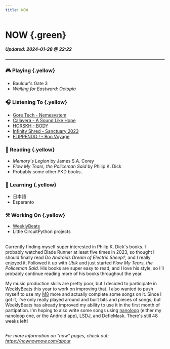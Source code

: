 ```yaml
---
title: NOW
---
```


# NOW {.green}

##### Updated: 2024-01-28 @ 22:22

---

### 🎮 Playing {.yellow}
- Bauldur's Gate 3
- _Waiting for Eastward: Octopia_

### 🎧 Listening To {.yellow}
- [Gore Tech - Nemesystem](https://gore-tech.bandcamp.com/album/nemesystem)
- [Calavera - A Sound Like Hope](https://calaveralovesyou.bandcamp.com/track/a-sound-like-hope)
- [HORSKH - BODY](https://horskh.bandcamp.com/album/body-2)
- [Infinity Shred - Sanctuary 2023](https://infinityshred.bandcamp.com/album/sanctuary-2023)
- [FLIPPENDO ! - Bon Voyage](https://flippendo.bandcamp.com/album/bon-voyage)

### 📖 Reading {.yellow}
- _Memory's Legion_ by James S.A. Corey
- _Flow My Tears, the Policeman Said_ by Philip K. Dick
- Probably some other PKD books..

### 📓 Learning {.yellow}
- 日本語
- Esperanto

### ⚒️  Working On {.yellow}
- [WeeklyBeats](https://weeklybeats.com/mukti)
- Little CircuitPython projects

\
Currently finding myself super interested in Philip K. Dick's books. I probably watched Blade Runner at least five times in 2023, so thought I should finally read _Do Androids Dream of Electric Sheep?_, and I really enjoyed it. Followed it up with _Ubik_ and just started _Flow My Tears, the Policeman Said_. His books are super easy to read, and I love his style, so I'll probably continue reading more of his books throughout the year.

My music production skills are pretty poor, but I decided to participate in [WeeklyBeats](https://weeklybeats.com) this year to work on improving that. I also wanted to push myself to use my [M8](https://dirtywave.com/products/m8-tracker) more and actually complete some songs on it. Since I got it, I've only really played around and built bits and pieces of songs; but WeeklyBeats has already improved my ability to use it in the first month of partipation. I'm hoping to also write some songs using [nanoloop](https://www.nanoloop.com/) (either my nanoloop one, or the Android app), LSDJ, and DefleMask. There's still 48 weeks left!

<svg height="1" width="100" style="display:block;margin:auto;"><line x1="0" y1="0" x2="100" y2="0" stroke="white" /></svg>

_For more information on "now" pages, check out: <https://nownownow.com/about>_
